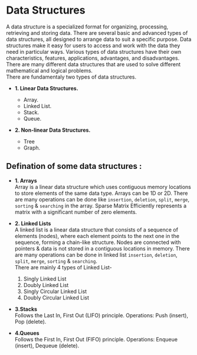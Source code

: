 # Data Structures
A data structure is a specialized format for organizing, processing, retrieving and storing data. There are several basic and advanced types of data structures, all designed to arrange data to suit a specific purpose. Data structures make it easy for users to access and work with the data they need in particular ways. Various types of data structures have their own characteristics, features, applications, advantages, and disadvantages. There are many different data structures that are used to solve different mathematical and logical problems.  
There are fundamentaly two types of data structures.
- **1. Linear Data Structures.**  
  - Array.
  - Linked List.
  - Stack.
  - Queue.  

- **2. Non-linear Data Structures.**  
  - Tree 
  - Graph.  

## Defination of some data structures : 
- **1. Arrays**  
Array is a linear data structure which uses contiguous memory locations to store elements of the same data type. Arrays can be 1D or 2D. There are many operations can be done like `insertion`, `deletion`, `split`, `merge`, `sorting` & `searching` in the array. Sparse Matrix Efficiently represents a matrix with a significant number of zero elements.     

- **2. Linked Lists**  
A linked list is a linear data structure that consists of a sequence of elements (nodes), where each element points to the next one in the sequence, forming a chain-like structure. Nodes are connected with pointers & data is not stored in a contiguous locations in memory. There are many operations can be done in linked list `insertion`, `deletion`, `split`, `merge`, `sorting` & `searching`.   
There are mainly 4 types of Linked List-  
  1. Singly Linked List  
  2. Doubly Linked List  
  3. Singly Circular Linked List    
  4. Doubly Circular Linked List     

- **3.Stacks**  
Follows the Last In, First Out (LIFO) principle. Operations: Push (insert), Pop (delete).  

- **4.Queues**  
Follows the First In, First Out (FIFO) principle. Operations: Enqueue (insert), Dequeue (delete).  